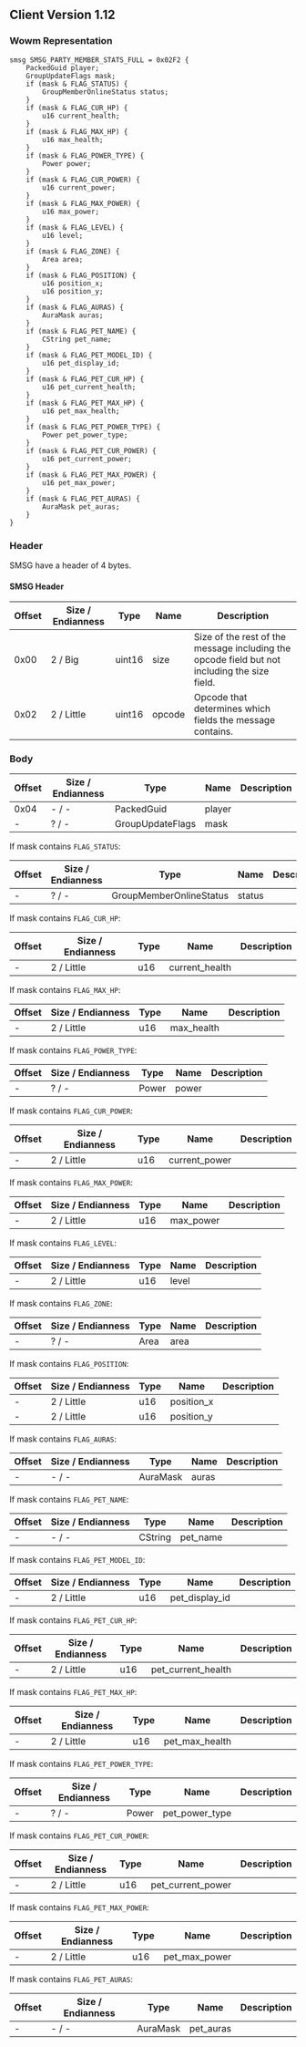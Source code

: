 ## Client Version 1.12

### Wowm Representation
```rust,ignore
smsg SMSG_PARTY_MEMBER_STATS_FULL = 0x02F2 {
    PackedGuid player;
    GroupUpdateFlags mask;
    if (mask & FLAG_STATUS) {
        GroupMemberOnlineStatus status;
    }
    if (mask & FLAG_CUR_HP) {
        u16 current_health;
    }
    if (mask & FLAG_MAX_HP) {
        u16 max_health;
    }
    if (mask & FLAG_POWER_TYPE) {
        Power power;
    }
    if (mask & FLAG_CUR_POWER) {
        u16 current_power;
    }
    if (mask & FLAG_MAX_POWER) {
        u16 max_power;
    }
    if (mask & FLAG_LEVEL) {
        u16 level;
    }
    if (mask & FLAG_ZONE) {
        Area area;
    }
    if (mask & FLAG_POSITION) {
        u16 position_x;
        u16 position_y;
    }
    if (mask & FLAG_AURAS) {
        AuraMask auras;
    }
    if (mask & FLAG_PET_NAME) {
        CString pet_name;
    }
    if (mask & FLAG_PET_MODEL_ID) {
        u16 pet_display_id;
    }
    if (mask & FLAG_PET_CUR_HP) {
        u16 pet_current_health;
    }
    if (mask & FLAG_PET_MAX_HP) {
        u16 pet_max_health;
    }
    if (mask & FLAG_PET_POWER_TYPE) {
        Power pet_power_type;
    }
    if (mask & FLAG_PET_CUR_POWER) {
        u16 pet_current_power;
    }
    if (mask & FLAG_PET_MAX_POWER) {
        u16 pet_max_power;
    }
    if (mask & FLAG_PET_AURAS) {
        AuraMask pet_auras;
    }
}
```
### Header
SMSG have a header of 4 bytes.

#### SMSG Header
| Offset | Size / Endianness | Type   | Name   | Description |
| ------ | ----------------- | ------ | ------ | ----------- |
| 0x00   | 2 / Big           | uint16 | size   | Size of the rest of the message including the opcode field but not including the size field.|
| 0x02   | 2 / Little        | uint16 | opcode | Opcode that determines which fields the message contains.|
### Body
| Offset | Size / Endianness | Type | Name | Description |
| ------ | ----------------- | ---- | ---- | ----------- |
| 0x04 | - / - | PackedGuid | player |  |
| - | ? / - | GroupUpdateFlags | mask |  |

If mask contains `FLAG_STATUS`:

| Offset | Size / Endianness | Type | Name | Description |
| ------ | ----------------- | ---- | ---- | ----------- |
| - | ? / - | GroupMemberOnlineStatus | status |  |

If mask contains `FLAG_CUR_HP`:

| Offset | Size / Endianness | Type | Name | Description |
| ------ | ----------------- | ---- | ---- | ----------- |
| - | 2 / Little | u16 | current_health |  |

If mask contains `FLAG_MAX_HP`:

| Offset | Size / Endianness | Type | Name | Description |
| ------ | ----------------- | ---- | ---- | ----------- |
| - | 2 / Little | u16 | max_health |  |

If mask contains `FLAG_POWER_TYPE`:

| Offset | Size / Endianness | Type | Name | Description |
| ------ | ----------------- | ---- | ---- | ----------- |
| - | ? / - | Power | power |  |

If mask contains `FLAG_CUR_POWER`:

| Offset | Size / Endianness | Type | Name | Description |
| ------ | ----------------- | ---- | ---- | ----------- |
| - | 2 / Little | u16 | current_power |  |

If mask contains `FLAG_MAX_POWER`:

| Offset | Size / Endianness | Type | Name | Description |
| ------ | ----------------- | ---- | ---- | ----------- |
| - | 2 / Little | u16 | max_power |  |

If mask contains `FLAG_LEVEL`:

| Offset | Size / Endianness | Type | Name | Description |
| ------ | ----------------- | ---- | ---- | ----------- |
| - | 2 / Little | u16 | level |  |

If mask contains `FLAG_ZONE`:

| Offset | Size / Endianness | Type | Name | Description |
| ------ | ----------------- | ---- | ---- | ----------- |
| - | ? / - | Area | area |  |

If mask contains `FLAG_POSITION`:

| Offset | Size / Endianness | Type | Name | Description |
| ------ | ----------------- | ---- | ---- | ----------- |
| - | 2 / Little | u16 | position_x |  |
| - | 2 / Little | u16 | position_y |  |

If mask contains `FLAG_AURAS`:

| Offset | Size / Endianness | Type | Name | Description |
| ------ | ----------------- | ---- | ---- | ----------- |
| - | - / - | AuraMask | auras |  |

If mask contains `FLAG_PET_NAME`:

| Offset | Size / Endianness | Type | Name | Description |
| ------ | ----------------- | ---- | ---- | ----------- |
| - | - / - | CString | pet_name |  |

If mask contains `FLAG_PET_MODEL_ID`:

| Offset | Size / Endianness | Type | Name | Description |
| ------ | ----------------- | ---- | ---- | ----------- |
| - | 2 / Little | u16 | pet_display_id |  |

If mask contains `FLAG_PET_CUR_HP`:

| Offset | Size / Endianness | Type | Name | Description |
| ------ | ----------------- | ---- | ---- | ----------- |
| - | 2 / Little | u16 | pet_current_health |  |

If mask contains `FLAG_PET_MAX_HP`:

| Offset | Size / Endianness | Type | Name | Description |
| ------ | ----------------- | ---- | ---- | ----------- |
| - | 2 / Little | u16 | pet_max_health |  |

If mask contains `FLAG_PET_POWER_TYPE`:

| Offset | Size / Endianness | Type | Name | Description |
| ------ | ----------------- | ---- | ---- | ----------- |
| - | ? / - | Power | pet_power_type |  |

If mask contains `FLAG_PET_CUR_POWER`:

| Offset | Size / Endianness | Type | Name | Description |
| ------ | ----------------- | ---- | ---- | ----------- |
| - | 2 / Little | u16 | pet_current_power |  |

If mask contains `FLAG_PET_MAX_POWER`:

| Offset | Size / Endianness | Type | Name | Description |
| ------ | ----------------- | ---- | ---- | ----------- |
| - | 2 / Little | u16 | pet_max_power |  |

If mask contains `FLAG_PET_AURAS`:

| Offset | Size / Endianness | Type | Name | Description |
| ------ | ----------------- | ---- | ---- | ----------- |
| - | - / - | AuraMask | pet_auras |  |
